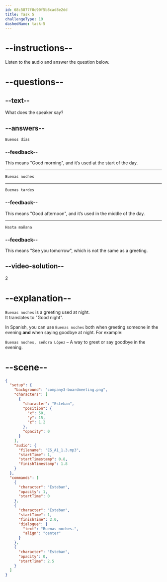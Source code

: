 ```yaml
---
id: 68c5877f0c90f5b8cad8e2dd
title: Task 5
challengeType: 19
dashedName: task-5
---
```


<!-- (Audio) Esteban: Buenas noches -->

# --instructions--

Listen to the audio and answer the question below.

# --questions--

## --text--

What does the speaker say?

## --answers--

`Buenos días`

### --feedback--

This means "Good morning", and it’s used at the start of the day.

---

`Buenas noches`

---

`Buenas tardes`

### --feedback--

This means "Good afternoon", and it’s used in the middle of the day.

---

`Hasta mañana`

### --feedback--

This means "See you tomorrow", which is not the same as a greeting.

## --video-solution--

2

# --explanation--

`Buenas noches` is a greeting used at night.  
It translates to "Good night".

In Spanish, you can use `Buenas noches` both when greeting someone in the evening **and** when saying goodbye at night. For example:  

`Buenas noches, señora López` – A way to greet or say goodbye in the evening.

# --scene--

```json
{
  "setup": {
    "background": "company3-boardmeeting.png",
    "characters": [
      {
        "character": "Esteban",
        "position": {
          "x": 50,
          "y": 15,
          "z": 1.2
        },
        "opacity": 0
      }
    ],
    "audio": {
      "filename": "ES_A1_1.3.mp3",
      "startTime": 1,
      "startTimestamp": 0.8,
      "finishTimestamp": 1.8
    }
  },
  "commands": [
    {
      "character": "Esteban",
      "opacity": 1,
      "startTime": 0
    },
    {
      "character": "Esteban",
      "startTime": 1,
      "finishTime": 2.0,
      "dialogue": {
        "text": "Buenas noches.",
        "align": "center"
      }
    },
    {
      "character": "Esteban",
      "opacity": 0,
      "startTime": 2.5
    }
  ]
}
```
